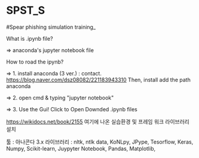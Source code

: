 # SPST_S
#Spear phishing simulation training_

What is .ipynb file?

=> anaconda's jupyter notebook file

How to road the ipynb?

=> 1. install anaconda (3 ver.) : contact. https://blog.naver.com/dsz08082/221183943310 Then, install add the path anaconda

=> 2. open cmd & typing "jupyter notebook"

=> 3. Use the Gui! Click to Open Downded .ipynb files

https://wikidocs.net/book/2155
여기에 나온 실습환경 및 프레임 워크 라이브러리 설치

툴 : 아나콘다 3.x 
라이브러리 : nltk, ntlk data, KoNLpy, JPype, Tesorflow, Keras, Numpy, Scikit-learn, Juypyter Notebook, Pandas, Matplotlib, 
